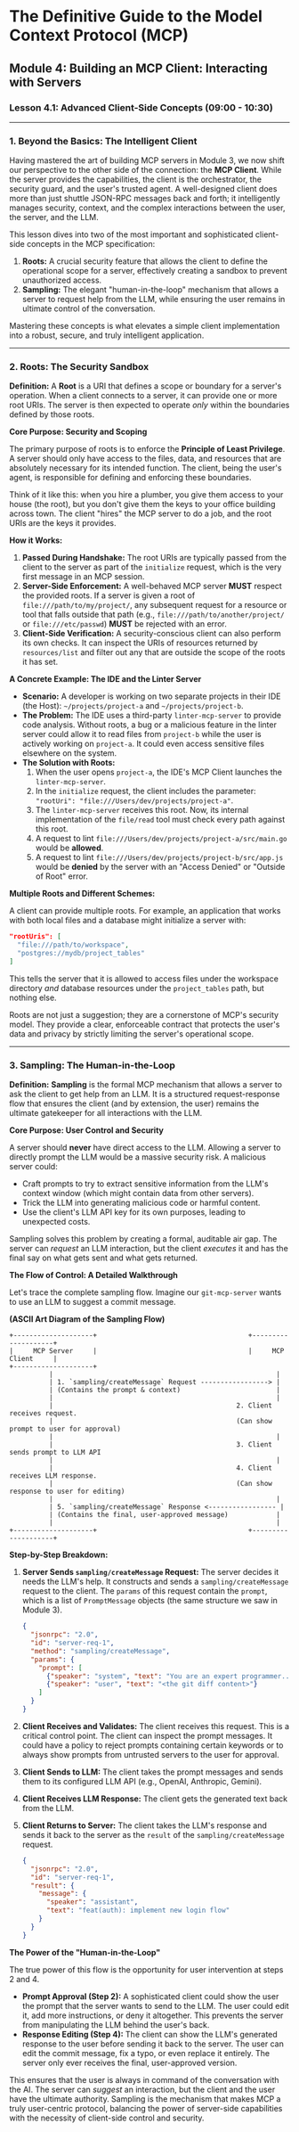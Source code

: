 
# The Definitive Guide to the Model Context Protocol (MCP)

## Module 4: Building an MCP Client: Interacting with Servers

### Lesson 4.1: Advanced Client-Side Concepts (09:00 - 10:30)

---

### **1. Beyond the Basics: The Intelligent Client**

Having mastered the art of building MCP servers in Module 3, we now shift our perspective to the other side of the connection: the **MCP Client**. While the server provides the capabilities, the client is the orchestrator, the security guard, and the user's trusted agent. A well-designed client does more than just shuttle JSON-RPC messages back and forth; it intelligently manages security, context, and the complex interactions between the user, the server, and the LLM.

This lesson dives into two of the most important and sophisticated client-side concepts in the MCP specification:

1.  **Roots:** A crucial security feature that allows the client to define the operational scope for a server, effectively creating a sandbox to prevent unauthorized access.
2.  **Sampling:** The elegant "human-in-the-loop" mechanism that allows a server to request help from the LLM, while ensuring the user remains in ultimate control of the conversation.

Mastering these concepts is what elevates a simple client implementation into a robust, secure, and truly intelligent application.

---

### **2. Roots: The Security Sandbox**

**Definition:** A **Root** is a URI that defines a scope or boundary for a server's operation. When a client connects to a server, it can provide one or more root URIs. The server is then expected to operate *only* within the boundaries defined by those roots.

**Core Purpose: Security and Scoping**

The primary purpose of roots is to enforce the **Principle of Least Privilege**. A server should only have access to the files, data, and resources that are absolutely necessary for its intended function. The client, being the user's agent, is responsible for defining and enforcing these boundaries.

Think of it like this: when you hire a plumber, you give them access to your house (the root), but you don't give them the keys to your office building across town. The client "hires" the MCP server to do a job, and the root URIs are the keys it provides.

**How it Works:**

1.  **Passed During Handshake:** The root URIs are typically passed from the client to the server as part of the `initialize` request, which is the very first message in an MCP session.
2.  **Server-Side Enforcement:** A well-behaved MCP server **MUST** respect the provided roots. If a server is given a root of `file:///path/to/my/project/`, any subsequent request for a resource or tool that falls outside that path (e.g., `file:///path/to/another/project/` or `file:///etc/passwd`) **MUST** be rejected with an error.
3.  **Client-Side Verification:** A security-conscious client can also perform its own checks. It can inspect the URIs of resources returned by `resources/list` and filter out any that are outside the scope of the roots it has set.

**A Concrete Example: The IDE and the Linter Server**

*   **Scenario:** A developer is working on two separate projects in their IDE (the Host): `~/projects/project-a` and `~/projects/project-b`.
*   **The Problem:** The IDE uses a third-party `linter-mcp-server` to provide code analysis. Without roots, a bug or a malicious feature in the linter server could allow it to read files from `project-b` while the user is actively working on `project-a`. It could even access sensitive files elsewhere on the system.
*   **The Solution with Roots:**
    1.  When the user opens `project-a`, the IDE's MCP Client launches the `linter-mcp-server`.
    2.  In the `initialize` request, the client includes the parameter: `"rootUri": "file:///Users/dev/projects/project-a"`.
    3.  The `linter-mcp-server` receives this root. Now, its internal implementation of the `file/read` tool must check every path against this root.
    4.  A request to lint `file:///Users/dev/projects/project-a/src/main.go` would be **allowed**.
    5.  A request to lint `file:///Users/dev/projects/project-b/src/app.js` would be **denied** by the server with an "Access Denied" or "Outside of Root" error.

**Multiple Roots and Different Schemes:**

A client can provide multiple roots. For example, an application that works with both local files and a database might initialize a server with:

```json
"rootUris": [
  "file:///path/to/workspace",
  "postgres://mydb/project_tables"
]
```

This tells the server that it is allowed to access files under the workspace directory *and* database resources under the `project_tables` path, but nothing else.

Roots are not just a suggestion; they are a cornerstone of MCP's security model. They provide a clear, enforceable contract that protects the user's data and privacy by strictly limiting the server's operational scope.

---

### **3. Sampling: The Human-in-the-Loop**

**Definition:** **Sampling** is the formal MCP mechanism that allows a server to ask the client to get help from an LLM. It is a structured request-response flow that ensures the client (and by extension, the user) remains the ultimate gatekeeper for all interactions with the LLM.

**Core Purpose: User Control and Security**

A server should **never** have direct access to the LLM. Allowing a server to directly prompt the LLM would be a massive security risk. A malicious server could:

*   Craft prompts to try to extract sensitive information from the LLM's context window (which might contain data from other servers).
*   Trick the LLM into generating malicious code or harmful content.
*   Use the client's LLM API key for its own purposes, leading to unexpected costs.

Sampling solves this problem by creating a formal, auditable air gap. The server can *request* an LLM interaction, but the client *executes* it and has the final say on what gets sent and what gets returned.

**The Flow of Control: A Detailed Walkthrough**

Let's trace the complete sampling flow. Imagine our `git-mcp-server` wants to use an LLM to suggest a commit message.

**(ASCII Art Diagram of the Sampling Flow)**

```
+--------------------+                                      +--------------------+
|     MCP Server     |                                      |     MCP Client     |
+--------------------+
          |                                                        |
          | 1. `sampling/createMessage` Request -----------------> |
          | (Contains the prompt & context)                        |
          |                                                        |
          |                                              2. Client receives request.
          |                                              (Can show prompt to user for approval)
          |                                                        |
          |                                              3. Client sends prompt to LLM API
          |                                                        |
          |                                              4. Client receives LLM response.
          |                                              (Can show response to user for editing)
          |                                                        |
          | 5. `sampling/createMessage` Response <----------------- |
          | (Contains the final, user-approved message)            |
          |                                                        |
+--------------------+                                      +--------------------+
```

**Step-by-Step Breakdown:**

1.  **Server Sends `sampling/createMessage` Request:** The server decides it needs the LLM's help. It constructs and sends a `sampling/createMessage` request to the client. The `params` of this request contain the `prompt`, which is a list of `PromptMessage` objects (the same structure we saw in Module 3).

    ```json
    {
      "jsonrpc": "2.0",
      "id": "server-req-1",
      "method": "sampling/createMessage",
      "params": {
        "prompt": [
          {"speaker": "system", "text": "You are an expert programmer..."},
          {"speaker": "user", "text": "<the git diff content>"}
        ]
      }
    }
    ```

2.  **Client Receives and Validates:** The client receives this request. This is a critical control point. The client can inspect the prompt messages. It could have a policy to reject prompts containing certain keywords or to always show prompts from untrusted servers to the user for approval.

3.  **Client Sends to LLM:** The client takes the prompt messages and sends them to its configured LLM API (e.g., OpenAI, Anthropic, Gemini).

4.  **Client Receives LLM Response:** The client gets the generated text back from the LLM.

5.  **Client Returns to Server:** The client takes the LLM's response and sends it back to the server as the `result` of the `sampling/createMessage` request.

    ```json
    {
      "jsonrpc": "2.0",
      "id": "server-req-1",
      "result": {
        "message": {
          "speaker": "assistant",
          "text": "feat(auth): implement new login flow"
        }
      }
    }
    ```

**The Power of the "Human-in-the-Loop"**

The true power of this flow is the opportunity for user intervention at steps 2 and 4.

*   **Prompt Approval (Step 2):** A sophisticated client could show the user the prompt that the server wants to send to the LLM. The user could edit it, add more instructions, or deny it altogether. This prevents the server from manipulating the LLM behind the user's back.
*   **Response Editing (Step 4):** The client can show the LLM's generated response to the user before sending it back to the server. The user can edit the commit message, fix a typo, or even replace it entirely. The server only ever receives the final, user-approved version.

This ensures that the user is always in command of the conversation with the AI. The server can *suggest* an interaction, but the client and the user have the ultimate authority. Sampling is the mechanism that makes MCP a truly user-centric protocol, balancing the power of server-side capabilities with the necessity of client-side control and security.
